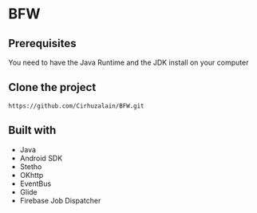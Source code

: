 # BFW

## Prerequisites
You need to have the Java Runtime and the JDK install on your computer

## Clone the project
`https://github.com/Cirhuzalain/BFW.git`

## Built with
* Java
* Android SDK
* Stetho
* OKhttp
* EventBus
* Glide
* Firebase Job Dispatcher


